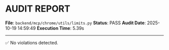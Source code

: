 # AUDIT REPORT

**File**: `backend/mcp/chrome/utils/limits.py`
**Status**: PASS
**Audit Date**: 2025-10-19 14:59:49
**Execution Time**: 5.39s

---

✅ No violations detected.
